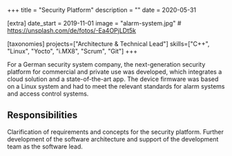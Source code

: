 +++
title = "Security Platform"
description = ""
date = 2020-05-31

[extra]
date_start = 2019-11-01
image = "alarm-system.jpg" # https://unsplash.com/de/fotos/-Ea4OPjLDt5k

[taxonomies]
projects=["Architecture & Technical Lead"]
skills=["C++", "Linux", "Yocto", "i.MX8", "Scrum", "Git"]
+++

For a German security system company, the next-generation security platform for commercial and private use was developed, which integrates a cloud solution and a state-of-the-art app. The device firmware was based on a Linux system and had to meet the relevant standards for alarm systems and access control systems.

## Responsibilities
Clarification of requirements and concepts for the security platform. Further development of the software architecture and support of the development team as the software lead.